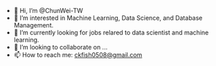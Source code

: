 - 👋 Hi, I’m @ChunWei-TW
- 👀 I’m interested in Machine Learning, Data Science, and Database Management.
- 🌱 I’m currently looking for jobs relared to data scientist and machine learning.
- 💞️ I’m looking to collaborate on ...
- 📫 How to reach me: ckfish0508@gmail.com

<!---
ChunWei-TW/ChunWei-TW is a ✨ special ✨ repository because its `README.md` (this file) appears on your GitHub profile.
You can click the Preview link to take a look at your changes.
--->
